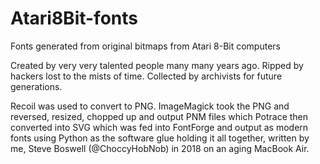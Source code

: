 # Atari8Bit-fonts
Fonts generated from original bitmaps from Atari 8-Bit computers

Created by very very talented people many many years ago. Ripped by hackers lost to the mists of time. Collected by archivists for future generations. 

Recoil was used to convert to PNG. ImageMagick took the PNG and reversed, resized, chopped up and output PNM files which Potrace then converted into SVG which was fed into FontForge and output as modern fonts using Python as the software glue holding it all together, written by me, Steve Boswell (@ChoccyHobNob) in 2018 on an aging MacBook Air.
